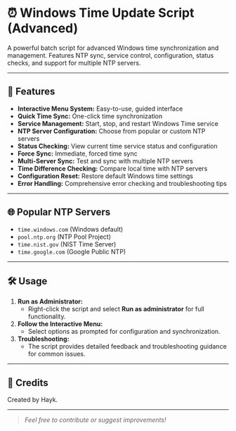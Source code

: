 
# ⏰ Windows Time Update Script (Advanced)
A powerful batch script for advanced Windows time synchronization and management. Features NTP sync, service control, configuration, status checks, and support for multiple NTP servers.

---

## 🚀 Features

- **Interactive Menu System:** Easy-to-use, guided interface
- **Quick Time Sync:** One-click time synchronization
- **Service Management:** Start, stop, and restart Windows Time service
- **NTP Server Configuration:** Choose from popular or custom NTP servers
- **Status Checking:** View current time service status and configuration
- **Force Sync:** Immediate, forced time sync
- **Multi-Server Sync:** Test and sync with multiple NTP servers
- **Time Difference Checking:** Compare local time with NTP servers
- **Configuration Reset:** Restore default Windows time settings
- **Error Handling:** Comprehensive error checking and troubleshooting tips

---

## 🌐 Popular NTP Servers

- `time.windows.com` (Windows default)
- `pool.ntp.org` (NTP Pool Project)
- `time.nist.gov` (NIST Time Server)
- `time.google.com` (Google Public NTP)

---

## 🛠️ Usage

1. **Run as Administrator:**
   - Right-click the script and select **Run as administrator** for full functionality.
2. **Follow the Interactive Menu:**
   - Select options as prompted for configuration and synchronization.
3. **Troubleshooting:**
   - The script provides detailed feedback and troubleshooting guidance for common issues.

---


## 🙏 Credits

Created by Hayk.

---

> _Feel free to contribute or suggest improvements!_